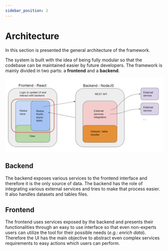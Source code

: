 ```yaml
---
sidebar_position: 2
---
```


# Architecture

In this section is presented the general architecture of the framework.

The system is built with the idea of being fully modular so that the codebase can be maintained easier by future developers. The framework is mainly divided in two parts: a **frontend** and a **backend**.

![Framework Architecture](/img/architecture.png)

## Backend

The backend exposes various services to the frontend interface and therefore it is the only source of data. The backend has the role of integrating various external services and tries to make that process easier. It also handles datasets and tables files.

## Frontend

The frontend uses services exposed by the backend and presents their functionalities through an easy to use interface so that even non-experts users can utilize the tool for their possible needs (*e.g.: enrich data*). Therefore the UI has the main objective to abstract even complex services requirements to easy actions which users can perform.

